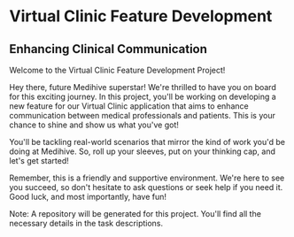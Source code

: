 # Virtual Clinic Feature Development

## Enhancing Clinical Communication

Welcome to the Virtual Clinic Feature Development Project!

Hey there, future Medihive superstar! We're thrilled to have you on board for this exciting journey. In this project, you'll be working on developing a new feature for our Virtual Clinic application that aims to enhance communication between medical professionals and patients. This is your chance to shine and show us what you've got!

You'll be tackling real-world scenarios that mirror the kind of work you'd be doing at Medihive. So, roll up your sleeves, put on your thinking cap, and let's get started!

Remember, this is a friendly and supportive environment. We're here to see you succeed, so don't hesitate to ask questions or seek help if you need it. Good luck, and most importantly, have fun!

Note: A repository will be generated for this project. You'll find all the necessary details in the task descriptions.
